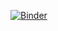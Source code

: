 [![Binder](https://mybinder.org/badge_logo.svg)](https://mybinder.org/v2/gh/jintubhuyan-2000/GeeMapBot_WebApp/HEAD?urlpath=%2Fdoc%2Ftree%2FGEEMAPBOT+V0.0.ipynb)
